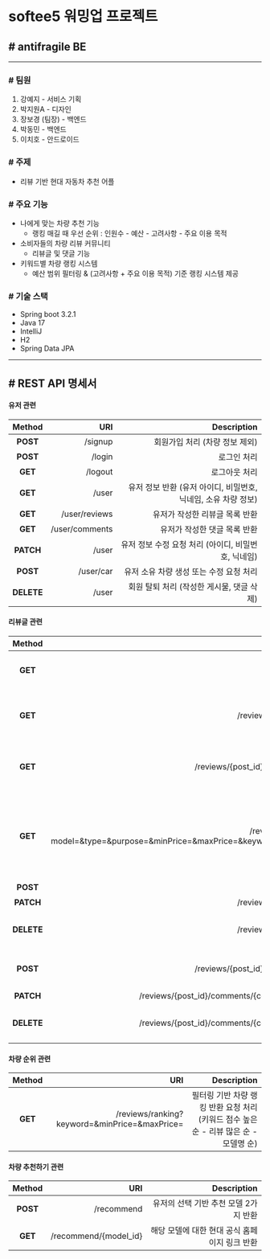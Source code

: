 # softee5 워밍업 프로젝트
## # antifragile BE
----------------------------------------

### # 팀원
1. 강예지 - 서비스 기획
2. 박지원A - 디자인
3. 장보경 (팀장) - 백엔드
4. 박동민 - 백엔드
5. 이치호 - 안드로이드

### # 주제
- 리뷰 기반 현대 자동차 추천 어플

### # 주요 기능
- 나에게 맞는 차량 추천 기능
  - 랭킹 매길 때 우선 순위 : 인원수 - 예산 - 고려사항 - 주요 이용 목적
- 소비자들의 차량 리뷰 커뮤니티
  - 리뷰글 및 댓글 기능
- 키워드별 차량 랭킹 시스템
  - 예산 범위 필터링 & (고려사항 + 주요 이용 목적) 기준 랭킹 시스템 제공

### # 기술 스택
- Spring boot 3.2.1
- Java 17
- IntelliJ
- H2
- Spring Data JPA

-------------------------------------------
## # REST API 명세서

#### 유저 관련

| Method | URI | Description |
|:------:|----:|------------:|
|**POST**| /signup|회원가입 처리 (차량 정보 제외)|
|**POST**| /login|로그인 처리|
|**GET**| /logout|로그아웃 처리|
|**GET**| /user|유저 정보 반환 (유저 아이디, 비밀번호, 닉네임, 소유 차량 정보)|
|**GET**| /user/reviews|유저가 작성한 리뷰글 목록 반환|
|**GET**| /user/comments|유저가 작성한 댓글 목록 반환|
|**PATCH**| /user|유저 정보 수정 요청 처리 (아이디, 비밀번호, 닉네임)|
|**POST**| /user/car|유저 소유 차량 생성 또는 수정 요청 처리|
|**DELETE**| /user|회원 탈퇴 처리 (작성한 게시물, 댓글 삭제)|

#### 리뷰글 관련
| Method | URI | Description |
|:------:|----:|------------:|
|**GET**| /reviews|리뷰글 목록 반환 (최신순 정렬)|
|**GET**| /reviews/{post_id}|해당 게시물 하나 반환 (댓글 제외 모든 항목)|
|**GET**| /reviews/{post_id}/comments|해당 게시물의 댓글 목록 반환 (최신순 정렬)|
|**GET**| /reviews/filter?model=&type=&purpose=&minPrice=&maxPrice=&keyword=&sort=|필터링 기반 게시물 목록 반환 요청 처리 (정렬 : 최신순 / 오래된 순 / 댓글 많은 순)|
|**POST**| /reviews|게시물 생성|
|**PATCH**| /reviews/{post_id}|게시물 수정|
|**DELETE**| /reviews/{post_id}|게시물 삭제 (해당 게시물의 댓글 삭제)|
|**POST**| /reviews/{post_id}/comments|댓글 생성 (해당 게시물 댓글 개수 + 1)|
|**PATCH**| /reviews/{post_id}/comments/{comment_id}|댓글 수정|
|**DELETE**| /reviews/{post_id}/comments/{comment_id}|댓글 삭제 (해당 게시물 댓글 개수 - 1)|

#### 차량 순위 관련
| Method | URI | Description |
|:------:|----:|------------:|
|**GET**| /reviews/ranking?keyword=&minPrice=&maxPrice=|필터링 기반 차량 랭킹 반환 요청 처리 (키워드 점수 높은 순 - 리뷰 많은 순 - 모델명 순)|

#### 차량 추천하기 관련
| Method | URI | Description |
|:------:|----:|------------:|
|**POST**| /recommend|유저의 선택 기반 추천 모델 2가지 반환|
|**GET**| /recommend/{model_id}|해당 모델에 대한 현대 공식 홈페이지 링크 반환|
